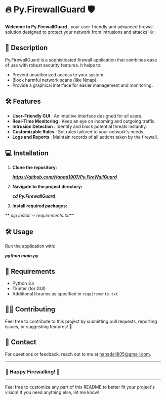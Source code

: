 # 🔥 Py.FirewallGuard 🛡️

 **Welcome to Py.FirewallGuard** , your user-friendly and advanced firewall solution designed to protect your network from intrusions and attacks! 🌐✨

## 📜 Description

Py.FirewallGuard is a sophisticated firewall application that combines ease of use with robust security features. It helps to:

* Prevent unauthorized access to your system.
* Block harmful network scans (like Nmap).
* Provide a graphical interface for easier management and monitoring.

## 🛠️ Features

* **User-Friendly GUI** : An intuitive interface designed for all users.
* **Real-Time Monitoring** : Keep an eye on incoming and outgoing traffic.
* **Intrusion Detection** : Identify and block potential threats instantly.
* **Customizable Rules** : Set rules tailored to your network's needs.
* **Logs and Reports** : Maintain records of all actions taken by the firewall.

## 💻 Installation

1. **Clone the repository:**

   ***https://github.com/Hanad1907/Py.FireWallGuard***

1. **Navigate to the project directory:**

   ***cd Py.FirewallGuard***

1. **Install required packages:**

** *pip install -r requirements.txt***

## 🛠️ Usage

Run the application with:

***python main.py***

## 📄 Requirements

* Python 3.x
* Tkinter (for GUI)
* Additional libraries as specified in `requirements.txt`

## 🧑‍💻 Contributing

Feel free to contribute to this project by submitting pull requests, reporting issues, or suggesting features! 🙌

## 📧 Contact

For questions or feedback, reach out to me at hanadali805@gmail.com.

---

### 🌟 Happy Firewalling! 🌟

---

Feel free to customize any part of this README to better fit your project's vision! If you need anything else, let me know!

